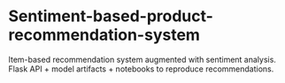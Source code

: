 # Sentiment-based-product-recommendation-system
Item-based recommendation system augmented with sentiment analysis. Flask API + model artifacts + notebooks to reproduce recommendations.
